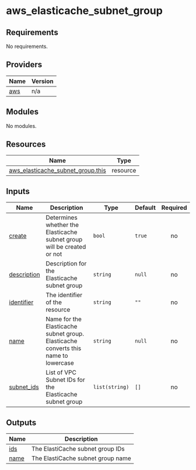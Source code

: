 # aws_elasticache_subnet_group

<!-- BEGINNING OF PRE-COMMIT-TERRAFORM DOCS HOOK -->
## Requirements

No requirements.

## Providers

| Name | Version |
|------|---------|
| <a name="provider_aws"></a> [aws](#provider\_aws) | n/a |

## Modules

No modules.

## Resources

| Name | Type |
|------|------|
| [aws_elasticache_subnet_group.this](https://registry.terraform.io/providers/hashicorp/aws/latest/docs/resources/elasticache_subnet_group) | resource |

## Inputs

| Name | Description | Type | Default | Required |
|------|-------------|------|---------|:--------:|
| <a name="input_create"></a> [create](#input\_create) | Determines whether the Elasticache subnet group will be created or not | `bool` | `true` | no |
| <a name="input_description"></a> [description](#input\_description) | Description for the Elasticache subnet group | `string` | `null` | no |
| <a name="input_identifier"></a> [identifier](#input\_identifier) | The identifier of the resource | `string` | `""` | no |
| <a name="input_name"></a> [name](#input\_name) | Name for the Elasticache subnet group. Elasticache converts this name to lowercase | `string` | `null` | no |
| <a name="input_subnet_ids"></a> [subnet\_ids](#input\_subnet\_ids) | List of VPC Subnet IDs for the Elasticache subnet group | `list(string)` | `[]` | no |

## Outputs

| Name | Description |
|------|-------------|
| <a name="output_ids"></a> [ids](#output\_ids) | The ElastiCache subnet group IDs |
| <a name="output_name"></a> [name](#output\_name) | The ElastiCache subnet group name |
<!-- END OF PRE-COMMIT-TERRAFORM DOCS HOOK -->
